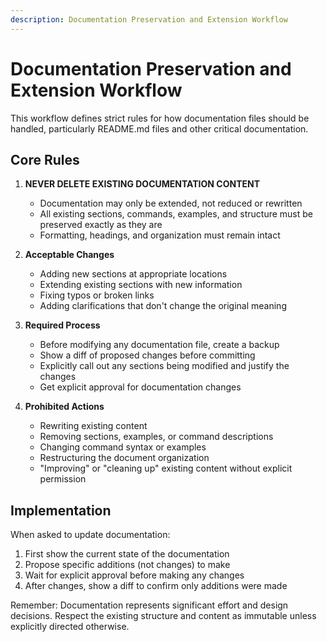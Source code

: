 ```yaml
---
description: Documentation Preservation and Extension Workflow
---
```


# Documentation Preservation and Extension Workflow

This workflow defines strict rules for how documentation files should be handled, particularly README.md files and other critical documentation.

## Core Rules

1. **NEVER DELETE EXISTING DOCUMENTATION CONTENT**
   - Documentation may only be extended, not reduced or rewritten
   - All existing sections, commands, examples, and structure must be preserved exactly as they are
   - Formatting, headings, and organization must remain intact

2. **Acceptable Changes**
   - Adding new sections at appropriate locations
   - Extending existing sections with new information
   - Fixing typos or broken links
   - Adding clarifications that don't change the original meaning

3. **Required Process**
   - Before modifying any documentation file, create a backup
   - Show a diff of proposed changes before committing
   - Explicitly call out any sections being modified and justify the changes
   - Get explicit approval for documentation changes

4. **Prohibited Actions**
   - Rewriting existing content
   - Removing sections, examples, or command descriptions
   - Changing command syntax or examples
   - Restructuring the document organization
   - "Improving" or "cleaning up" existing content without explicit permission

## Implementation

When asked to update documentation:

1. First show the current state of the documentation
2. Propose specific additions (not changes) to make
3. Wait for explicit approval before making any changes
4. After changes, show a diff to confirm only additions were made

Remember: Documentation represents significant effort and design decisions. Respect the existing structure and content as immutable unless explicitly directed otherwise.
